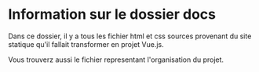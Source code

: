 # Information sur le dossier docs

Dans ce dossier, il y a tous les fichier html et css sources provenant du site statique qu'il fallait transformer en projet Vue.js.

Vous trouverz aussi le fichier representant l'organisation du projet.